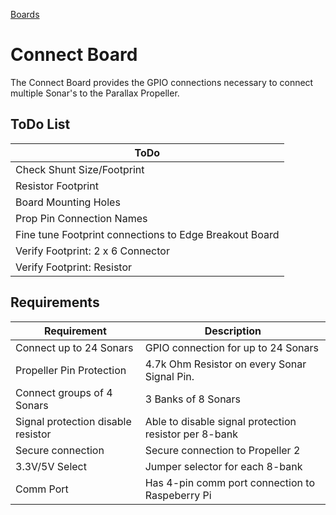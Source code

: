 [Boards](../Boards.md)
# Connect Board
The Connect Board provides the GPIO connections necessary to connect multiple Sonar's to the Parallax Propeller.

## ToDo List
| ToDo |
| --- |
| Check Shunt Size/Footprint |
| Resistor Footprint |
| Board Mounting Holes |
| Prop Pin Connection Names |
| Fine tune Footprint connections to Edge Breakout Board |
| Verify Footprint: 2 x 6 Connector |
| Verify Footprint: Resistor |


## Requirements
| Requirement | Description |
| --- | --- |
| Connect up to 24 Sonars | GPIO connection for up to 24 Sonars |
| Propeller Pin Protection | 4.7k Ohm Resistor on every Sonar Signal Pin. |
| Connect groups of 4 Sonars | 3 Banks of 8 Sonars |
| Signal protection disable resistor | Able to disable signal protection resistor per 8-bank |
| Secure connection | Secure connection to Propeller 2 |
| 3.3V/5V Select | Jumper selector for each 8-bank |
| Comm Port | Has 4-pin comm port connection to Raspeberry Pi |